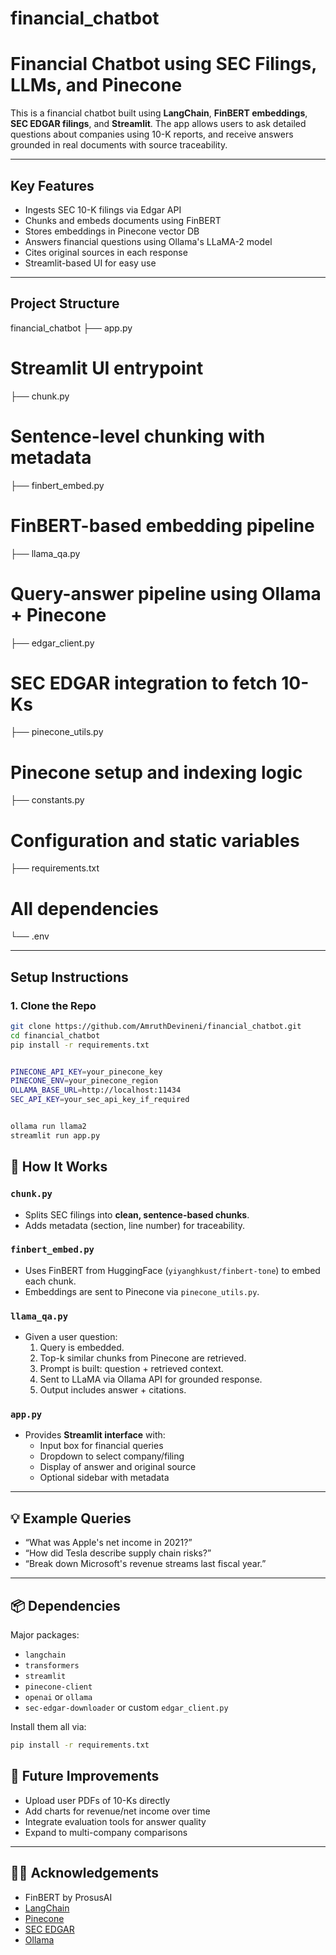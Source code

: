 # financial_chatbot

# Financial Chatbot using SEC Filings, LLMs, and Pinecone

This is a financial chatbot built using **LangChain**, **FinBERT embeddings**, **SEC EDGAR filings**, and **Streamlit**. The app allows users to ask detailed questions about companies using 10-K reports, and receive answers grounded in real documents with source traceability.

---

## Key Features

- Ingests SEC 10-K filings via Edgar API
-  Chunks and embeds documents using FinBERT
-  Stores embeddings in Pinecone vector DB
-  Answers financial questions using Ollama's LLaMA-2 model
-  Cites original sources in each response
-  Streamlit-based UI for easy use

---

## Project Structure
financial_chatbot 
  ├── app.py 
# Streamlit UI entrypoint 
  ├── chunk.py 
# Sentence-level chunking with metadata
  ├── finbert_embed.py 
# FinBERT-based embedding pipeline
  ├── llama_qa.py 
# Query-answer pipeline using Ollama + Pinecone 
  ├── edgar_client.py
# SEC EDGAR integration to fetch 10-Ks 
  ├── pinecone_utils.py 
# Pinecone setup and indexing logic 
  ├── constants.py
# Configuration and static variables
  ├── requirements.txt
# All dependencies 
  └── .env


---

## Setup Instructions

### 1. Clone the Repo

```bash
git clone https://github.com/AmruthDevineni/financial_chatbot.git
cd financial_chatbot
pip install -r requirements.txt


PINECONE_API_KEY=your_pinecone_key
PINECONE_ENV=your_pinecone_region
OLLAMA_BASE_URL=http://localhost:11434
SEC_API_KEY=your_sec_api_key_if_required


ollama run llama2
streamlit run app.py
```

## 🧠 How It Works

### `chunk.py`
- Splits SEC filings into **clean, sentence-based chunks**.
- Adds metadata (section, line number) for traceability.

### `finbert_embed.py`
- Uses FinBERT from HuggingFace (`yiyanghkust/finbert-tone`) to embed each chunk.
- Embeddings are sent to Pinecone via `pinecone_utils.py`.

### `llama_qa.py`
- Given a user question:
  1. Query is embedded.
  2. Top-k similar chunks from Pinecone are retrieved.
  3. Prompt is built: question + retrieved context.
  4. Sent to LLaMA via Ollama API for grounded response.
  5. Output includes answer + citations.

### `app.py`
- Provides **Streamlit interface** with:
  - Input box for financial queries
  - Dropdown to select company/filing
  - Display of answer and original source
  - Optional sidebar with metadata

---

## 💡 Example Queries

- “What was Apple's net income in 2021?”
- “How did Tesla describe supply chain risks?”
- “Break down Microsoft's revenue streams last fiscal year.”

---

## 📦 Dependencies

Major packages:

- `langchain`
- `transformers`
- `streamlit`
- `pinecone-client`
- `openai` or `ollama`
- `sec-edgar-downloader` or custom `edgar_client.py`

Install them all via:

```bash
pip install -r requirements.txt
```
## 📌 Future Improvements

- Upload user PDFs of 10-Ks directly
- Add charts for revenue/net income over time
- Integrate evaluation tools for answer quality
- Expand to multi-company comparisons

---

## 🙋‍♂️ Acknowledgements

- FinBERT by ProsusAI
- [LangChain](https://www.langchain.com/)
- [Pinecone](https://www.pinecone.io/)
- [SEC EDGAR](https://www.sec.gov/edgar.shtml)
- [Ollama](https://ollama.com)





